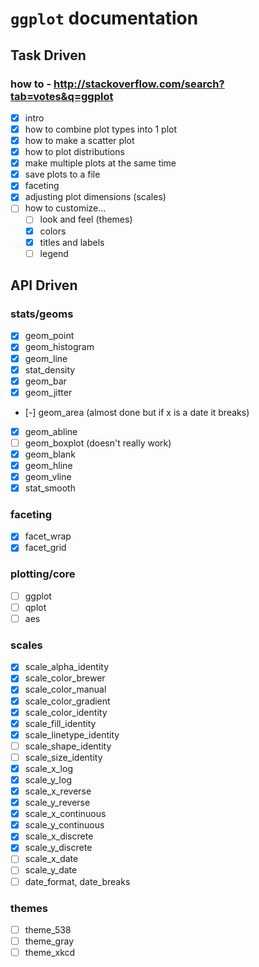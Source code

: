 # `ggplot` documentation
## Task Driven
### how to - http://stackoverflow.com/search?tab=votes&q=ggplot
- [x] intro
- [x] how to combine plot types into 1 plot
- [x] how to make a scatter plot
- [x] how to plot distributions
- [x] make multiple plots at the same time
- [x] save plots to a file
- [x] faceting
- [x] adjusting plot dimensions (scales)
- [ ] how to customize...
  - [ ] look and feel (themes)
  - [x] colors
  - [x] titles and labels
  - [ ] legend

## API Driven
### stats/geoms
- [x] geom_point
- [x] geom_histogram
- [x] geom_line
- [x] stat_density
- [x] geom_bar
- [x] geom_jitter
- [-] geom_area (almost done but if x is a date it breaks)
- [x] geom_abline
- [ ] geom_boxplot (doesn't really work)
- [x] geom_blank
- [x] geom_hline
- [x] geom_vline
- [x] stat_smooth

### faceting
- [x] facet_wrap
- [x] facet_grid

### plotting/core
- [ ] ggplot
- [ ] qplot
- [ ] aes

### scales
- [x] scale_alpha_identity
- [x] scale_color_brewer
- [x] scale_color_manual
- [x] scale_color_gradient
- [x] scale_color_identity
- [x] scale_fill_identity
- [x] scale_linetype_identity
- [ ] scale_shape_identity
- [ ] scale_size_identity
- [x] scale_x_log
- [x] scale_y_log
- [x] scale_x_reverse
- [x] scale_y_reverse
- [x] scale_x_continuous
- [x] scale_y_continuous
- [x] scale_x_discrete
- [x] scale_y_discrete
- [ ] scale_x_date
- [ ] scale_y_date
- [ ] date_format, date_breaks

### themes
- [ ] theme_538
- [ ] theme_gray
- [ ] theme_xkcd
